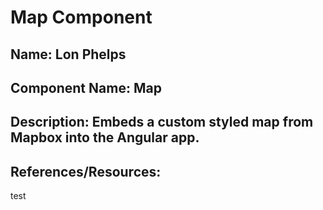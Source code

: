 # Map Component

## Name: Lon Phelps

## Component Name: Map

## Description: Embeds a custom styled map from Mapbox into the Angular app. 

## References/Resources: 
test


